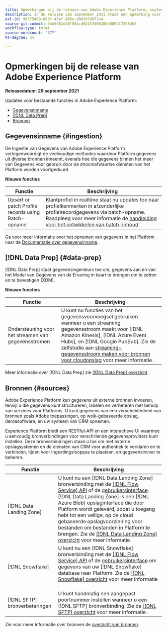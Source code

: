 ```yaml
---
title: Opmerkingen bij de release van Adobe Experience Platform, september 2021
description: In de release van september 2021 staat een opmerking voor Adobe Experience Platform.
exl-id: 96375409-803f-45af-805e-900207d972e4
source-git-commit: 34e0381d40f884cd92157d08385d889b1739845f
workflow-type: tm+mt
source-wordcount: '377'
ht-degree: 3%

---
```


# Opmerkingen bij de release van Adobe Experience Platform

**Releasedatum: 29 september 2021**

Updates voor bestaande functies in Adobe Experience Platform:

- [Gegevensinname](#ingestion)
- [[!DNL Data Prep]](#data-prep)
- [Bronnen](#sources)

## Gegevensinname {#ingestion}

De Ingestie van Gegevens van Adobe Experience Platform vertegenwoordigt de veelvoudige methodes waardoor Platform gegevens uit diverse bronnen inneemt, evenals hoe die gegevens binnen het meer van Gegevens voor gebruik door de stroomafwaartse diensten van het Platform worden voortgeduurd.

**Nieuwe functies**

| Functie | Beschrijving |
|------- | -----------|
| Upsert or patch Profile records using Batch-opname | Klantprofiel in realtime staat nu updates toe naar profielkenmerken in afzonderlijke profielrecordgegevens via batch-opname. Raadpleeg voor meer informatie de [handleiding voor het ontwikkelen van batch-inhoud](../../ingestion/batch-ingestion/api-overview.md). |

Ga voor meer informatie over het opnemen van gegevens in het Platform naar de [Documentatie over gegevensinname](../../ingestion/home.md).

## [!DNL Data Prep] {#data-prep}

[!DNL Data Prep] staat gegevensingenieurs toe om, gegevens aan en van het Model van Gegevens van de Ervaring in kaart te brengen om te zetten en te bevestigen (XDM).

**Nieuwe functies**

| Functie | Beschrijving |
| --- | --- |
| Ondersteuning voor het streamen van gegevensstromen | U kunt nu functies van het gegevensvoorvoegsel gebruiken wanneer u een streaming gegevensstroom maakt voor [!DNL Amazon Kinesis], [!DNL Azure Event Hubs], en [!DNL Google PubSub]. Zie de zelfstudie aan [streaming-gegevensstroom maken voor bronnen voor cloudopslag](../../sources/tutorials/ui/dataflow/streaming/cloud-storage-streaming.md) voor meer informatie . |

Meer informatie over [!DNL Data Prep] zie [[!DNL Data Prep] overzicht](../../data-prep/home.md).

## Bronnen {#sources}

Adobe Experience Platform kan gegevens uit externe bronnen invoeren, terwijl u die gegevens kunt structureren, labelen en verbeteren met behulp van services voor Platforms. U kunt gegevens van een verscheidenheid van bronnen zoals Adobe toepassingen, op wolk-gebaseerde opslag, derdesoftware, en uw systeem van CRM opnemen.

Experience Platform biedt een RESTful-API en een interactieve UI waarmee u eenvoudig bronverbindingen voor verschillende gegevensproviders kunt instellen. Deze bronverbindingen staan u toe om met externe opslagsystemen en de diensten van CRM voor authentiek te verklaren en te verbinden, tijden voor ingestiingslooppas te plaatsen, en gegevensinvoer te beheren.

| Functie | Beschrijving |
| --- | --- |
| [!DNL Data Landing Zone] | U kunt nu een [!DNL Data Landing Zone] bronverbinding met de [[!DNL Flow Service] API](../../sources/tutorials/api/create/cloud-storage/data-landing-zone.md) of de [gebruikersinterface](../../sources/tutorials/ui/create/cloud-storage/data-landing-zone.md). [!DNL Data Landing Zone] is een [!DNL Azure Blob] opslaginterface die door Platform wordt geleverd, zodat u toegang hebt tot een veilige, op de cloud gebaseerde opslagvoorziening voor bestanden om bestanden in Platform te brengen. Zie de [[!DNL Data Landing Zone] overzicht](../../sources/connectors/cloud-storage/data-landing-zone.md) voor meer informatie . |
| [!DNL Snowflake] | U kunt nu een [!DNL Snowflake] bronverbinding met de [[!DNL Flow Service] API](../../sources/tutorials/api/create/databases/snowflake.md) of de [gebruikersinterface](../../sources/tutorials/ui/create/databases/snowflake.md) om gegevens van uw [!DNL Snowflake] database naar Platform. Zie de [[!DNL Snowflake] overzicht](../../sources/connectors/databases/snowflake.md) voor meer informatie . |
| [!DNL SFTP] bronverbeteringen | U kunt handmatig een aangepast poortnummer instellen wanneer u een [!DNL SFTP] bronverbinding. Zie de [[!DNL SFTP] overzicht](../../sources/connectors/cloud-storage/sftp.md) voor meer informatie . |

Zie voor meer informatie over bronnen de [overzicht van bronnen](../../sources/home.md).
